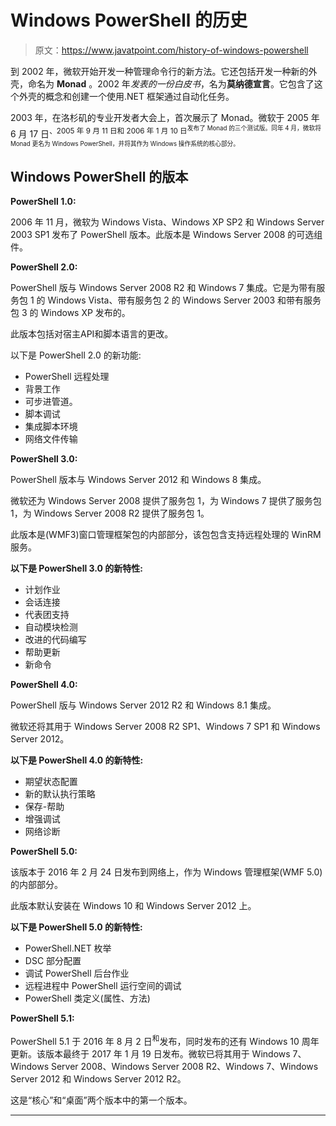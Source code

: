 # Windows PowerShell 的历史

> 原文：<https://www.javatpoint.com/history-of-windows-powershell>

到 2002 年，微软开始开发一种管理命令行的新方法。它还包括开发一种新的外壳，命名为 **Monad** 。2002 年*发表的一份白皮书*，名为**莫纳德宣言**。它包含了这个外壳的概念和创建一个使用.NET 框架通过自动化任务。

2003 年，在洛杉矶的专业开发者大会上，首次展示了 Monad。微软于 2005 年 6 月 17 日<sup>、2005 年 9 月 11 日和 2006 年 1 月 10 日<sup>发布了 Monad 的三个测试版。同年 4 月，微软将 Monad 更名为 Windows PowerShell，并将其作为 Windows 操作系统的核心部分。</sup></sup>

## Windows PowerShell 的版本

**PowerShell 1.0:**

2006 年 11 月，微软为 Windows Vista、Windows XP SP2 和 Windows Server 2003 SP1 发布了 PowerShell 版本。此版本是 Windows Server 2008 的可选组件。

**PowerShell 2.0:**

PowerShell 版与 Windows Server 2008 R2 和 Windows 7 集成。它是为带有服务包 1 的 Windows Vista、带有服务包 2 的 Windows Server 2003 和带有服务包 3 的 Windows XP 发布的。

此版本包括对宿主API和脚本语言的更改。

以下是 PowerShell 2.0 的新功能:

*   PowerShell 远程处理
*   背景工作
*   可步进管道。
*   脚本调试
*   集成脚本环境
*   网络文件传输

**PowerShell 3.0:**

PowerShell 版本与 Windows Server 2012 和 Windows 8 集成。

微软还为 Windows Server 2008 提供了服务包 1，为 Windows 7 提供了服务包 1，为 Windows Server 2008 R2 提供了服务包 1。

此版本是(WMF3)窗口管理框架包的内部部分，该包包含支持远程处理的 WinRM 服务。

**以下是 PowerShell 3.0 的新特性:**

*   计划作业
*   会话连接
*   代表团支持
*   自动模块检测
*   改进的代码编写
*   帮助更新
*   新命令

**PowerShell 4.0:**

PowerShell 版与 Windows Server 2012 R2 和 Windows 8.1 集成。

微软还将其用于 Windows Server 2008 R2 SP1、Windows 7 SP1 和 Windows Server 2012。

**以下是 PowerShell 4.0 的新特性:**

*   期望状态配置
*   新的默认执行策略
*   保存-帮助
*   增强调试
*   网络诊断

**PowerShell 5.0:**

该版本于 2016 年 2 月 24 日发布到网络上，作为 Windows 管理框架(WMF 5.0)的内部部分。

此版本默认安装在 Windows 10 和 Windows Server 2012 上。

**以下是 PowerShell 5.0 的新特性:**

*   PowerShell.NET 枚举
*   DSC 部分配置
*   调试 PowerShell 后台作业
*   远程进程中 PowerShell 运行空间的调试
*   PowerShell 类定义(属性、方法)

**PowerShell 5.1:**

PowerShell 5.1 于 2016 年 8 月 2 日<sup>和</sup>发布，同时发布的还有 Windows 10 周年更新。该版本最终于 2017 年 1 月 19 日发布。微软已将其用于 Windows 7、Windows Server 2008、Windows Server 2008 R2、Windows 7、Windows Server 2012 和 Windows Server 2012 R2。

这是“核心”和“桌面”两个版本中的第一个版本。

* * *